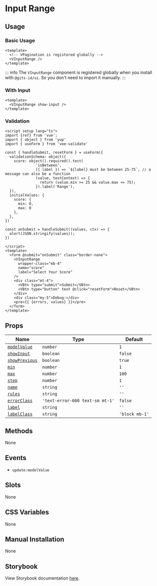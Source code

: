 # Input Range

## Usage

### Basic Usage

```vue
<template>
  <!-- VPagination is registered globally -->
  <VInputRange />
</template>
```

<LivePreview src="forms-inputrange--default" height="100" />

::: info
The `VInputRange` component is registered globally when you install with `@gits-id/ui`. So you don't need to import it manually.
:::

### With Input

```vue
<template>
  <VInputRange show-input />
</template>
```

<LivePreview src="forms-inputrange--validation" height="100" />

### Validation

```vue
<script setup lang="ts">
import {ref} from 'vue';
import { object } from 'yup'
import { useForm } from 'vee-validate'

const { handleSubmit, resetForm } = useForm({
  validationSchema: object({
    score: object().required().test(
              'isBetween',
              ({ label }) => `${label} must be between 25-75`, // a message can also be a function
              (value, testContext) => {
                return (value.min >= 25 && value.max <= 75);
              }).label('Range'),
  }),
  initialValues: {
    score: {
      min: 0,
      max: 0
    },
  },
})

const onSubmit = handleSubmit((values, ctx) => {
  alert(JSON.stringify(values));
})

</script>
<template>
  <form @submit="onSubmit" class="border-none">
    <VInputRange
      wrapper-class="mb-4"
      name="score"
      label="Select Your Score"
    />
    <div class="mt-4">
      <VBtn type="submit">Submit</VBtn>
      <VBtn type="button" text @click="resetForm">Reset</VBtn>
    </div>
    <div class="my-5">Debug:</div>
    <pre>{{ {errors, values} }}</pre>
  </form>
</template>
```

<LivePreview src="components-pagination--large" height="100" />

## Props

| Name                             | Type      | Default     |
| ---------------------------------| ----------| ----------- |
| [`modelValue`](#modelValue)      | `number`  | `1`         |
| [`showInput`](#showInput)        | `boolean` | `false`      |
| [`showPrevious`](#showPrevious)  | `boolean` | `true`      |
| [`min`](#min)          | `number` | `1`      |
| [`max`](#max)          | `number` | `100`    |
| [`step`](#step)        | `number` | `1`      |
| [`name`](#name)    | `string`  | `''` |
| [`rules`](#rules)  | `string`  | `''` |
| [`errorClass`](#errorClass)              | `'text-error-600 text-sm mt-1'` | `false`      |
| [`label`](#label)  | `string`  | `''` |
| [`labelClass`](#labelClass)  | `string`  | `'block mb-1'` |


## Methods

None

## Events

- `update:modelValue`

## Slots

None

## CSS Variables

None

## Manual Installation

None

## Storybook

View Storybook documentation [here](https://gits-ui.web.app/?path=/story/forms-inputrange--default).
